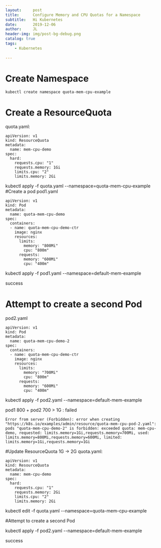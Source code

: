 ```yaml
---
layout:     post
title:      Configure Memory and CPU Quotas for a Namespace
subtitle:   Hi Kubernetes
date:       2019-12-06
author:     JL
header-img: img/post-bg-debug.png
catalog: true
tags:
    - Kubernetes
    
---
```



# Create Namespace 
    kubectl create namespace quota-mem-cpu-example
# Create a ResourceQuota
quota.yaml:
```
apiVersion: v1
kind: ResourceQuota
metadata:
  name: mem-cpu-demo
spec:
  hard:
    requests.cpu: "1"
    requests.memory: 1Gi
    limits.cpu: "2"
    limits.memory: 2Gi
```
kubectl apply -f quota.yaml --namespace=quota-mem-cpu-example
#Create a pod
pod1.yaml 
```
apiVersion: v1
kind: Pod
metadata:
  name: quota-mem-cpu-demo
spec:
  containers:
  - name: quota-mem-cpu-demo-ctr
    image: nginx
    resources:
      limits:
        memory: "800Mi"
        cpu: "800m" 
      requests:
        memory: "600Mi"
        cpu: "400m"
```
kubectl apply -f pod1.yaml  --namespace=default-mem-example 

success

# Attempt to create a second Pod
pod2.yaml 
```
apiVersion: v1
kind: Pod
metadata:
  name: quota-mem-cpu-demo-2
spec:
  containers:
  - name: quota-mem-cpu-demo-ctr
    image: nginx
    resources:
      limits:
        memory: "700Mi"
        cpu: "800m" 
      requests:
        memory: "600Mi"
        cpu: "400m"
```
kubectl apply -f pod2.yaml  --namespace=default-mem-example

pod1 800 + pod2 700 > 1G  : failed
```
Error from server (Forbidden): error when creating "https://k8s.io/examples/admin/resource/quota-mem-cpu-pod-2.yaml": pods "quota-mem-cpu-demo-2" is forbidden: exceeded quota: mem-cpu-demo, requested: limits.memory=1Gi,requests.memory=700Mi, used: limits.memory=800Mi,requests.memory=600Mi, limited: limits.memory=1Gi,requests.memory=1Gi
```
#Update  ResourceQuota
1G -> 2G
quota.yaml:
```
apiVersion: v1
kind: ResourceQuota
metadata:
  name: mem-cpu-demo
spec:
  hard:
    requests.cpu: "1"
    requests.memory: 2Gi
    limits.cpu: "2"
    limits.memory: 2Gi
```
kubectl edit -f quota.yaml --namespace=quota-mem-cpu-example

#Attempt to create a second Pod

kubectl apply -f pod2.yaml  --namespace=default-mem-example

success